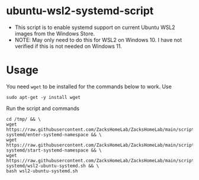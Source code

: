 # ubuntu-wsl2-systemd-script
* This script is to enable systemd support on current Ubuntu WSL2 images from the Windows Store.
* NOTE: May only need to do this for WSL2 on Windows 10. I have not verified if this is not needed on Windows 11.

# Usage
You need `wget` to be installed for the commands below to work. Use
```
sudo apt-get -y install wget
```

Run the script and commands
```
cd /tmp/ && \
wget https://raw.githubusercontent.com/ZacksHomeLab/ZacksHomeLab/main/scripts/WSL2/ubuntu-systemd/enter-systemd-namespace && \
wget https://raw.githubusercontent.com/ZacksHomeLab/ZacksHomeLab/main/scripts/WSL2/ubuntu-systemd/start-systemd-namespace && \
wget https://raw.githubusercontent.com/ZacksHomeLab/ZacksHomeLab/main/scripts/WSL2/ubuntu-systemd/wsl2-ubuntu-systemd.sh && \
bash wsl2-ubuntu-systemd.sh
```

